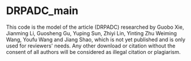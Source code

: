 # DRPADC_main
This code is the model of the article (DRPADC) researched by Guobo Xie, Jianming Li, Guosheng Gu, Yuping Sun, Zhiyi Lin, Yinting Zhu Weiming Wang, Youfu Wang and Jiang Shao, which is not yet published and is only used for reviewers' needs. Any other download or citation without the consent of all authors will be considered as illegal citation or plagiarism.
